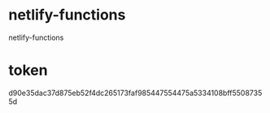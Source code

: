 # netlify-functions
netlify-functions

# token
d90e35dac37d875eb52f4dc265173faf985447554475a5334108bff55087355d
